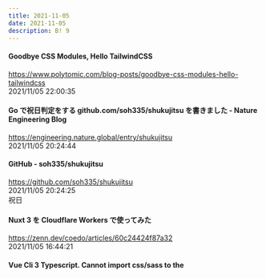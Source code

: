 ```yaml
---
title: 2021-11-05
date: 2021-11-05
description: B! 9
---
```


#### Goodbye CSS Modules, Hello TailwindCSS
https://www.polytomic.com/blog-posts/goodbye-css-modules-hello-tailwindcss<br>
2021/11/05 22:00:35<br>


#### Go で祝日判定をする github.com/soh335/shukujitsu を書きました - Nature Engineering Blog
https://engineering.nature.global/entry/shukujitsu<br>
2021/11/05 20:24:44<br>


#### GitHub - soh335/shukujitsu
https://github.com/soh335/shukujitsu<br>
2021/11/05 20:24:25<br>
祝日


#### Nuxt 3 を Cloudflare Workers で使ってみた
https://zenn.dev/coedo/articles/60c24424f87a32<br>
2021/11/05 16:44:21<br>


#### Vue Cli 3 Typescript. Cannot import css/sass to the <script> block
https://stackoverflow.com/questions/51349481/vue-cli-3-typescript-cannot-import-css-sass-to-the-script-block<br>
2021/11/05 14:27:21<br>


#### Getting JavaScript to Talk to CSS and Sass
https://css-tricks.com/getting-javascript-to-talk-to-css-and-sass/<br>
2021/11/05 12:30:12<br>


#### 「トークシナリオ法」でUIを設計する｜TSUYOSHI KANEKO UXデザイン/PdM｜note
https://note.com/osi_ire/n/n883f399ccd64<br>
2021/11/05 10:50:49<br>


#### SharedArrayBuffer と過渡期な cross-origin isolation の話
https://blog.agektmr.com/2021/11/cross-origin-isolation.html<br>
2021/11/05 08:09:22<br>


#### Interactive stories (beta)
https://storybook.js.org/blog/interactive-stories-beta/<br>
2021/11/05 08:06:51<br>


